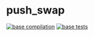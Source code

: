 # push_swap
[![base compilation](https://github.com/InsideBSITheSecond/push_swap/actions/workflows/compile.yml/badge.svg)](https://github.com/InsideBSITheSecond/push_swap/actions/workflows/compile.yml) [![base tests](https://github.com/InsideBSITheSecond/push_swap/actions/workflows/run_tests.yml/badge.svg)](https://github.com/InsideBSITheSecond/push_swap/actions/workflows/run_tests.yml)
